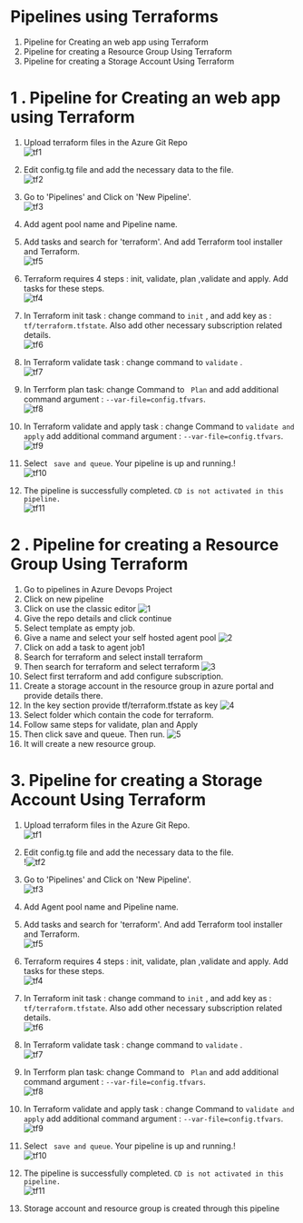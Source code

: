 # Pipelines using Terraforms
  1. Pipeline for Creating an web app using Terraform
  2. Pipeline for creating a Resource Group Using Terraform
  3. Pipeline for creating a Storage Account Using Terraform

# 1 . Pipeline for Creating an web app using Terraform


  1. Upload terraform files in the Azure Git Repo <br>![tf1](https://user-images.githubusercontent.com/23217592/154906132-b29d294a-72b0-489c-9dc4-16e7765bd12d.jpg)
  2. Edit config.tg file and add the necessary data to the file.<br>![tf2](https://user-images.githubusercontent.com/23217592/154906328-3ba14d4a-6b70-471a-ad06-176f1515fafb.jpg)

  3. Go to 'Pipelines' and Click on 'New Pipeline'.<br> ![tf3](https://user-images.githubusercontent.com/23217592/154906639-30603788-16ab-4bc0-935b-6623e0c9ba17.jpg)

  4. Add agent pool name and Pipeline name. 
  5. Add tasks and search for 'terraform'. And add Terraform tool installer and Terraform.<br> ![tf5](https://user-images.githubusercontent.com/23217592/154907102-b37d1f4d-f1cf-4ba8-9860-dc7dffbf77bd.jpg)

  6. Terraform requires 4 steps : init, validate, plan ,validate and apply. Add tasks for these steps.<br> ![tf4](https://user-images.githubusercontent.com/23217592/154907452-125bcbc6-cc5e-40a0-9c09-ded042dabafc.jpg)

  7. In Terraform init task : change command to ```init``` , and add key as :``` tf/terraform.tfstate```. Also add other necessary subscription related details.<br> ![tf6](https://user-images.githubusercontent.com/23217592/154907856-81a1c81e-4b43-40f4-8784-ad8b0cdadc17.jpg)

  8. In Terraform validate task : change command to ```validate``` .<br> ![tf7](https://user-images.githubusercontent.com/23217592/154908093-785f9dc2-9f4b-46c7-b54d-61bd7c6151f0.jpg)
  9. In Terrform plan task: change Command to ``` Plan``` and add additional command argument : ``` --var-file=config.tfvars ```. <br> ![tf8](https://user-images.githubusercontent.com/23217592/154908385-b9e03090-c771-417d-af89-fee216e1e9ce.jpg)
  10. In Terraform validate and apply task : change Command to ``` validate and apply ``` add additional command argument : ``` --var-file=config.tfvars ```. <br>![tf9](https://user-images.githubusercontent.com/23217592/154908593-26157af1-a431-41cb-a463-3f7720056e4d.jpg)
  11. Select ``` save and queue```. Your pipeline is up and running.!<br>
  ![tf10](https://user-images.githubusercontent.com/23217592/154908874-b6e006ff-0af0-403d-b4ca-6f86b4c78d04.jpg)
  13. The pipeline is successfully completed. ```CD is not activated in this pipeline. ``` <br> ![tf11](https://user-images.githubusercontent.com/23217592/154909093-e2dbd2cd-b5a5-4415-833c-556e8f3cfc72.jpg)

# 2 . Pipeline for creating a Resource Group Using Terraform

   1. Go to pipelines in Azure Devops Project
   2. Click on new pipeline
   3. Click on use the classic editor
      ![1](https://user-images.githubusercontent.com/70442264/154905709-4f40aa45-551b-4a52-a0cc-c2d4b0236822.png)
   4. Give the repo details and click continue
   5. Select template as empty job.
   6. Give a name and select your self hosted agent pool
      ![2](https://user-images.githubusercontent.com/70442264/154906095-da6b0bc4-d65c-4b96-bac9-e105bfd5055e.png)
   7. Click on add a task to agent job1
   8. Search for terraform and select install terraform
   9. Then search for terraform and select terraform
      ![3](https://user-images.githubusercontent.com/70442264/154906441-f814d530-b883-4677-ac13-8b7c9c01a3f8.png)
   10. Select first terraform and add configure subscription.
   11. Create a storage account in the resource group in azure portal and provide details there.
   12. In the key section provide tf/terraform.tfstate as key
      ![4](https://user-images.githubusercontent.com/70442264/154906728-01f8650a-3056-4249-82bd-672e9a11e241.png)
   13. Select folder which contain the code for terraform.
   14. Follow same steps for validate, plan and Apply
   15. Then click save and queue. Then run.
      ![5](https://user-images.githubusercontent.com/70442264/154907149-0b684c54-6251-45c3-9a9f-27aa92402265.png)
   16. It will create a new resource group.

# 3. Pipeline for creating a Storage Account Using Terraform
  1. Upload terraform files in the Azure Git Repo. <br>![tf1](https://user-images.githubusercontent.com/23217592/155058810-be460ea3-f376-4afa-8f8e-8cfd8cd6fb09.jpg)

  2. Edit config.tg file and add the necessary data to the file.<br>!![tf2](https://user-images.githubusercontent.com/23217592/155058832-e066b2f2-a212-4951-88b7-4310e07786ed.jpg)


  3. Go to 'Pipelines' and Click on 'New Pipeline'.<br> ![tf3](https://user-images.githubusercontent.com/23217592/154906639-30603788-16ab-4bc0-935b-6623e0c9ba17.jpg)

  4. Add Agent pool name and Pipeline name. 
  5. Add tasks and search for 'terraform'. And add Terraform tool installer and Terraform.<br> ![tf5](https://user-images.githubusercontent.com/23217592/154907102-b37d1f4d-f1cf-4ba8-9860-dc7dffbf77bd.jpg)

  6. Terraform requires 4 steps : init, validate, plan ,validate and apply. Add tasks for these steps.<br> ![tf4](https://user-images.githubusercontent.com/23217592/154907452-125bcbc6-cc5e-40a0-9c09-ded042dabafc.jpg)

  7. In Terraform init task : change command to ```init``` , and add key as :``` tf/terraform.tfstate```. Also add other necessary subscription related details.<br> ![tf6](https://user-images.githubusercontent.com/23217592/154907856-81a1c81e-4b43-40f4-8784-ad8b0cdadc17.jpg)

  8. In Terraform validate task : change command to ```validate``` .<br> ![tf7](https://user-images.githubusercontent.com/23217592/154908093-785f9dc2-9f4b-46c7-b54d-61bd7c6151f0.jpg)
  9. In Terrform plan task: change Command to ``` Plan``` and add additional command argument : ``` --var-file=config.tfvars ```. <br> ![tf8](https://user-images.githubusercontent.com/23217592/154908385-b9e03090-c771-417d-af89-fee216e1e9ce.jpg)
  10. In Terraform validate and apply task : change Command to ``` validate and apply ``` add additional command argument : ``` --var-file=config.tfvars ```. <br>![tf9](https://user-images.githubusercontent.com/23217592/154908593-26157af1-a431-41cb-a463-3f7720056e4d.jpg)
  11. Select ``` save and queue```. Your pipeline is up and running.!<br>
  ![tf10](https://user-images.githubusercontent.com/23217592/154908874-b6e006ff-0af0-403d-b4ca-6f86b4c78d04.jpg)
  13. The pipeline is successfully completed. ```CD is not activated in this pipeline. ``` <br> ![tf11](https://user-images.githubusercontent.com/23217592/154909093-e2dbd2cd-b5a5-4415-833c-556e8f3cfc72.jpg)
  14. Storage account and resource group is created through this pipeline 


